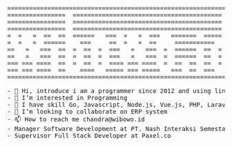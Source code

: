 <pre>==============================================================
================  =========================================  =
================  =========================================  =
================  =========================================  =
=  =   =  ==  ==  ======   ===  =   =  ===   =======  =====  =
=  =   =  ======    ===     ==  =   =  ==     ===========    =
==   =   ===  ==  =  ==  =  ===   =   ===  =  ======  ==  =  =
==   =   ===  ==  =  ==  =  ===   =   ===  =  ======  ==  =  =
=== === ====  ==  =  ==  =  ==== === ====  =  ==  ==  ==  =  =
=== === ====  ==    ====   ===== === =====   ===  ==  ===    =
==============================================================</pres>

- 👋 Hi, introduce i am a programmer since 2012 and using linux since 2007
- 👀 I’m interested in Programming
- 🌱 I have skill Go, Javascript, Node.js, Vue.js, PHP, Laravel, MySQL, MongoDB & PostgreSQL
- 💞️ I’m looking to collaborate on ERP system
- 📫 How to reach me chandra@wibowo.id
- Manager Software Development at PT. Nash Interaksi Semesta
- Supervisor Full Stack Developer at Paxel.co

<!---
wibowo-id/wibowo-id is a ✨ special ✨ repository because its `README.md` (this file) appears on your GitHub profile.
You can click the Preview link to take a look at your changes.
--->
